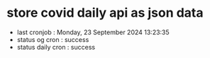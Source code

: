 # store covid daily api as json data

- last cronjob : Monday, 23 September 2024 13:23:35
- status og cron : success
- status daily cron : success
      
      